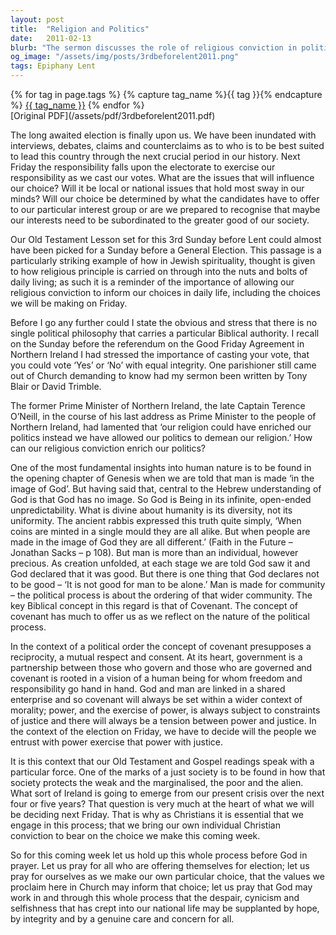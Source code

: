 ```yaml
---
layout: post
title:  "Religion and Politics"
date:   2011-02-13
blurb: "The sermon discusses the role of religious conviction in political choices, emphasizing the importance of voting with integrity and considering the greater good of society. It explores the concept of covenant in politics, which implies mutual respect and consent between the governed and the governors. The sermon urges the congregation to reflect on how their Christian values influence their political decisions."
og_image: "/assets/img/posts/3rdbeforelent2011.png"
tags: Epiphany Lent
---    
```

<div class="tag-pills">
  {% for tag in page.tags %}
    {% capture tag_name %}{{ tag }}{% endcapture %}
    <a href="{{ site.baseurl }}/tag/{{ tag_name }}" class="tag-pill">{{ tag_name }}</a>
  {% endfor %}
</div>
[Original PDF](/assets/pdf/3rdbeforelent2011.pdf)

The long awaited election is finally upon us. We have been inundated with interviews, debates, claims and counterclaims as to who is to be best suited to lead this country through the next crucial period in our history. Next Friday the responsibility falls upon the electorate to exercise our responsibility as we cast our votes. What are the issues that will influence our choice? Will it be local or national issues that hold most sway in our minds? Will our choice be determined by what the candidates have to offer to our particular interest group or are we prepared to recognise that maybe our interests need to be subordinated to the greater good of our society.

Our Old Testament Lesson set for this 3rd Sunday before Lent could almost have been picked for a Sunday before a General Election. This passage is a particularly striking example of how in Jewish spirituality, thought is given to how religious principle is carried on through into the nuts and bolts of daily living; as such it is a reminder of the importance of allowing our religious conviction to inform our choices in daily life, including the choices we will be making on Friday.

Before I go any further could I state the obvious and stress that there is no single political philosophy that carries a particular Biblical authority. I recall on the Sunday before the referendum on the Good Friday Agreement in Northern Ireland I had stressed the importance of casting your vote, that you could vote ‘Yes’ or ‘No’ with equal integrity. One parishioner still came out of Church demanding to know had my sermon been written by Tony Blair or David Trimble.

The former Prime Minister of Northern Ireland, the late Captain Terence O’Neill, in the course of his last address as Prime Minister to the people of Northern Ireland, had lamented that ‘our religion could have enriched our politics instead we have allowed our politics to demean our religion.’ How can our religious conviction enrich our politics?

One of the most fundamental insights into human nature is to be found in the opening chapter of Genesis when we are told that man is made ‘in the image of God’. But having said that, central to the Hebrew understanding of God is that God has no image. So God is Being in its infinite, open-ended unpredictability. What is divine about humanity is its diversity, not its uniformity. The ancient rabbis expressed this truth quite simply, ‘When coins are minted in a single mould they are all alike. But when people are made in the image of God they are all different.’ (Faith in the Future – Jonathan Sacks – p 108). But man is more than an individual, however precious. As creation unfolded, at each stage we are told God saw it and God declared that it was good. But there is one thing that God declares not to be good – ‘It is not good for man to be alone.’ Man is made for community – the political process is about the ordering of that wider community. The key Biblical concept in this regard is that of Covenant. The concept of covenant has much to offer us as we reflect on the nature of the political process.

In the context of a political order the concept of covenant presupposes a reciprocity, a mutual respect and consent. At its heart, government is a partnership between those who govern and those who are governed and covenant is rooted in a vision of a human being for whom freedom and responsibility go hand in hand. God and man are linked in a shared enterprise and so covenant will always be set within a wider context of morality; power, and the exercise of power, is always subject to constraints of justice and there will always be a tension between power and justice. In the context of the election on Friday, we have to decide will the people we entrust with power exercise that power with justice.

It is this context that our Old Testament and Gospel readings speak with a particular force. One of the marks of a just society is to be found in how that society protects the weak and the marginalised, the poor and the alien. What sort of Ireland is going to emerge from our present crisis over the next four or five years? That question is very much at the heart of what we will be deciding next Friday. That is why as Christians it is essential that we engage in this process; that we bring our own individual Christian conviction to bear on the choice we make this coming week.

So for this coming week let us hold up this whole process before God in prayer. Let us pray for all who are offering themselves for election; let us pray for ourselves as we make our own particular choice, that the values we proclaim here in Church may inform that choice; let us pray that God may work in and through this whole process that the despair, cynicism and selfishness that has crept into our national life may be supplanted by hope, by integrity and by a genuine care and concern for all.
